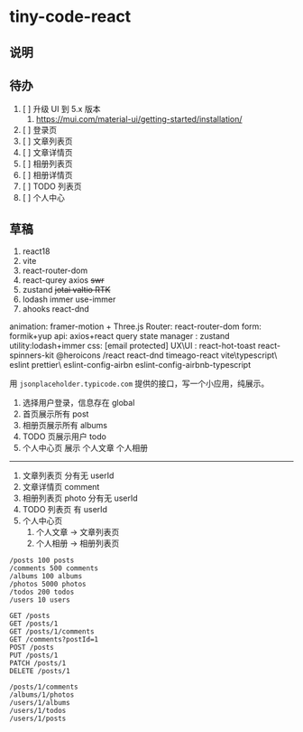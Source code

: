 # tiny-code-react

## 说明

## 待办

1. [ ] 升级 UI 到 5.x 版本
   1. https://mui.com/material-ui/getting-started/installation/
2. [ ] 登录页
3. [ ] 文章列表页
4. [ ] 文章详情页
5. [ ] 相册列表页
6. [ ] 相册详情页
7. [ ] TODO 列表页
8. [ ] 个人中心

## 草稿

1. react18
2. vite
3. react-router-dom
4. react-qurey axios ~~swr~~
5. zustand ~~jotai valtio RTK~~
6. lodash immer use-immer
7. ahooks react-dnd

animation: framer-motion + Three.js
Router: react-router-dom
form: formik+yup
api: axios+react query
state manager : zustand
utility:lodash+immer
css: [email protected]
UX\UI : react-hot-toast react-spinners-kit @heroicons /react react-dnd timeago-react
vite\typescript\ eslint prettier\ eslint-config-airbn eslint-config-airbnb-typescript

用 `jsonplaceholder.typicode.com` 提供的接口，写一个小应用，纯展示。

1. 选择用户登录，信息存在 global
2. 首页展示所有 post
3. 相册页展示所有 albums
4. TODO 页展示用户 todo
5. 个人中心页 展示 个人文章 个人相册

---

1. 文章列表页 分有无 userId
2. 文章详情页 comment
3. 相册列表页 photo 分有无 userId
4. TODO 列表页 有 userId
5. 个人中心页
   1. 个人文章 -> 文章列表页
   2. 个人相册 -> 相册列表页

```
/posts 100 posts
/comments 500 comments
/albums 100 albums
/photos 5000 photos
/todos 200 todos
/users 10 users

GET /posts
GET /posts/1
GET /posts/1/comments
GET /comments?postId=1
POST /posts
PUT /posts/1
PATCH /posts/1
DELETE /posts/1

/posts/1/comments
/albums/1/photos
/users/1/albums
/users/1/todos
/users/1/posts
```
